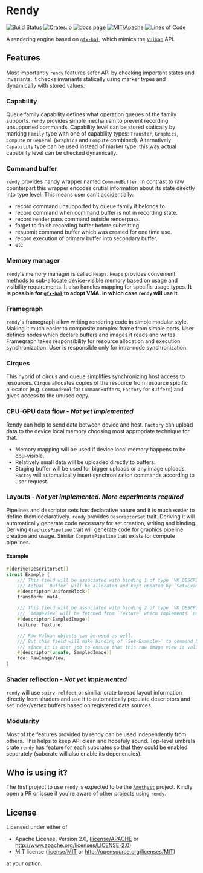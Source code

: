 
# Rendy

[![Build Status][s1]][tc]
[![Crates.io][s2]][ci]
[![docs page][docs-badge]][docs]
[![MIT/Apache][s3]][li]
![Lines of Code][s4]

[s1]: https://travis-ci.org/rustgd/rendy.svg?branch=master
[s2]: https://img.shields.io/crates/v/rendy.svg
[docs-badge]: https://img.shields.io/badge/docs-website-blue.svg
[docs]: https://rustgd.github.io/rendy-docs/rendy/index.html
[s3]: https://img.shields.io/badge/license-MIT%2FApache-blue.svg
[s4]: https://tokei.rs/b1/github/rustgd/rendy?category=code
[tc]: https://travis-ci.org/rustgd/rendy
[ci]: https://crates.io/crates/rendy/
[li]: COPYING

A rendering engine based on [`gfx-hal`], which mimics the [`Vulkan`] API.

## Features

Most importantly `rendy` features safer API by checking important states and invariants.
It checks invariants statically using marker types and dynamically with stored values.

### Capability

Queue family capability defines what operation queues of the family supports.
`rendy` provides simple mechanism to prevent recording unsupported commands.
Capability level can be stored statically by marking `Family` type with one of capability types: `Transfer`, `Graphics`, `Compute` or `General` (`Graphics` and `Compute` combined).
Alternatively `Capability` type can be used instead of marker type, this way actual capability level can be checked dynamically.

### Command buffer

`rendy` provides handy wrapper named `CommandBuffer`. In contrast to raw counterpart this wrapper
encodes crutial information about its state directly into type level.
This means user can't accidentially:
* record command unsupported by queue family it belongs to.
* record command when command buffer is not in recording state.
* record render pass command outside renderpass.
* forget to finish recording buffer before submitting.
* resubmit command buffer which was created for one time use.
* record execution of primary buffer into secondary buffer.
* etc

### Memory manager

`rendy`'s memory manager is called `Heaps`.
`Heaps` provides convenient methods to sub-allocate device-visible memory based on usage and visibility requirements. It also handles mapping for specific usage types.
**It is possible for [`gfx-hal`] to adopt VMA. In which case `rendy` will use it**

### Framegraph

`rendy`'s framegraph allow writing rendering code in simple modular style.
Making it much easier to composite complex frame from simple parts.
User defines nodes which declare buffers and images it reads and writes.
Framegraph takes responsibility for resource allocation and execution synchronization.
User is responsible only for intra-node synchronization.

### Cirques

This hybrid of circus and queue simplifies synchronizing host access to resources.
`Cirque` allocates copies of the resource from resource spicific allocator
(e.g. `CommandPool` for `CommandBuffer`s, `Factory` for `Buffer`s)
and gives access to the unused copy.

### CPU-GPU data flow - ***Not yet implemented***

Rendy can help to send data between device and host.
`Factory` can upload data to the device local memory choosing most appropriate technique for that.
* Memory mapping will be used if device local memory happens to be cpu-visible.
* Relatively small data will be uploaded directly to buffers.
* Staging buffer will be used for bigger uploads or any image uploads.
`Factoy` will automatically insert synchronization commands according to user request.

### Layouts - ***Not yet implemented. More experiments required***

Pipelines and descriptor sets has declarative nature and it is much easier to define them declaratively.
`rendy` provides `DescriptorSet` trait.
Deriving it will automatically generate code necessary for set creation, writing and binding.
Deriving `GraphicsPipeline` trait will generate code for graphics pipeline creation and usage.
Similar `ComputePipeline` trait exists for compute pipelines.

#### Example

```rust
#[derive(DescritorSet)]
struct Example {
    /// This field will be associated with binding 1 of type `VK_DESCRIPTOR_TYPE_UNIFORM_BUFFER`.
    /// Actual `Buffer` will be allocated and kept updated by `Set<Example>`.
    #[descriptor(UniformBlock)]
    transform: mat4,

    /// This field will be associated with binding 2 of type `VK_DESCRIPTOR_TYPE_SAMPLED_IMAGE`.
    /// `ImageView` will be fetched from `Texture` which implements `Borrow<ImageView>`.
    #[descriptor(SampledImage)]
    texture: Texture,

    /// Raw Vulkan objects can be used as well.
    /// But this field will make binding of `Set<Example>` to command buffer to require unsafe operation
    /// since it is user job to ensure that this raw image view is valid during command buffer execution.
    #[descriptor(unsafe, SampledImage)]
    foo: RawImageView,
}
```

### Shader reflection - ***Not yet implemented***

`rendy` will use `spirv-relfect` or similiar crate to read layout information directly from shaders
and use it to automatically populate descriptors and set index/vertex buffers based on registered data sources.

### Modularity

Most of the features provided by rendy can be used independently from others.
This helps to keep API clean and hopefuly sound.
Top-level umbrela crate `rendy` has feature for each subcrates so that they could be enabled separately (subcrate will also enable its depenencies).

## Who is using it?

The first project to use `rendy` is expected to be the [`Amethyst`] project. Kindly open a PR or issue if you're aware of other projects using `rendy`.

## License

Licensed under either of

* Apache License, Version 2.0, ([license/APACHE](license/APACHE) or http://www.apache.org/licenses/LICENSE-2.0)
* MIT license ([license/MIT](license/MIT) or http://opensource.org/licenses/MIT)

at your option.

[`gfx-hal`]: https://github.com/gfx-rs/gfx
[`gfx-memory`]: https://github.com/gfx-rs/gfx-memory
[`gfx-render`]: https://github.com/gfx-rs/gfx-render
[`gfx-mesh`]: https://github.com/omni-viral/gfx-mesh
[`gfx-texture`]: https://github.com/omni-viral/gfx-texture
[`xfg`]: https://github.com/omni-viral/xfg-rs
[`Vulkan`]: https://www.khronos.org/vulkan/
[`Vulkan`-portability]: https://www.khronos.org/vulkan/portability-initiative
[`Amethyst`]: https://github.com/amethyst/amethyst
